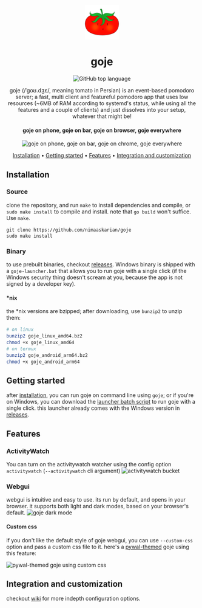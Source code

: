 <div align="center">

 <img src="https://github.com/nimaaskarian/goje/blob/master/httpd/webgui-preact/public/assets/goje-192x192.png" width="90" height="90" title="goje"/>
 
# goje


![GitHub top language](https://img.shields.io/github/languages/top/nimaaskarian/goje?color=blue)

goje (/ˈɡoʊ.dʒɛ/, meaning tomato in Persian) is an event-based pomodoro server;
a fast, multi client and featureful pomodoro app that uses low resources (~6MB
of RAM according to systemd's status, while using all the features and a couple
of clients) and just dissolves into your setup, whatever that might be!

#### goje on phone, goje on bar, goje on browser, goje everywhere
![goje on phone, goje on bar, goje on chrome, goje everywhere](https://github.com/user-attachments/assets/da2bf498-802b-43ba-8ed9-e462f7b0d0bf)

[Installation](#installation) •
[Getting started](#getting-started) •
[Features](#features) •
[Integration and customization](#integration-and-customization)
</div>

## Installation

### Source
clone the repository, and run `make` to install dependencies and compile, or
`sudo make install` to compile and install. note that `go build` won't suffice.
Use `make`.

```
git clone https://github.com/nimaaskarian/goje
sudo make install
```

### Binary
to use prebuilt binaries, checkout
[releases](https://github.com/nimaaskarian/goje/releases). Windows binary is
shipped with a `goje-launcher.bat` that allows you to run goje with a single
click (if the Windows security thing doesn't scream at you, because the app is
not signed by a developer key).

#### *nix
the *nix versions are bzipped; after downloading, use `bunzip2` to unzip
them:

```bash
# on linux
bunzip2 goje_linux_amd64.bz2
chmod +x goje_linux_amd64
# on termux
bunzip2 goje_android_arm64.bz2
chmod +x goje_android_arm64
```

## Getting started
after [installation](#installation), you can run goje on command line using
`goje`; or if you're on Windows, you can download the [launcher batch
script](https://github.com/nimaaskarian/goje/blob/master/goje-launcher.bat) to
run goje with a single click. this launcher already comes with the Windows
version in [releases](https://github.com/nimaaskarian/goje/releases).

## Features

### ActivityWatch
You can turn on the activitywatch watcher using the config option `activitywatch` (`--activitywatch` cli argument) 
![activitywatch bucket](https://github.com/user-attachments/assets/3bd1ffc6-1cc7-4a6a-a110-728ee1823507)

### Webgui
webgui is intuitive and easy to use. its run by default, and opens in your browser. it supports both light and dark modes, based on your browser's default.
![goje dark mode](https://github.com/user-attachments/assets/a31a8e00-22b6-4b6f-87a1-4a7bc8e0851e)


#### Custom css
if you don't like the default style of goje webgui, you can use `--custom-css`
option and pass a custom css file to it. here's a
[pywal-themed](https://github.com/nimaaskarian/goje/wiki/Pywal-integration) goje
using this feature:

![pywal-themed goje using custom css](https://github.com/user-attachments/assets/d00fa5cd-ab5d-442f-a195-1b233283b896)


## Integration and customization
checkout [wiki](https://github.com/nimaaskarian/goje/wiki) for more indepth
configuration options.
